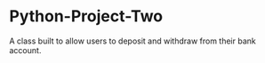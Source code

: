 # Python-Project-Two

A class built to allow users to deposit and withdraw from their bank account.
